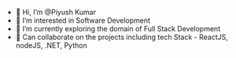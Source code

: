 - 👋 Hi, I’m @Piyush Kumar
- 👀 I’m interested in Software Development
- 🌱 I’m currently exploring the domain of Full Stack Development
- 💞️ Can collaborate on the projects including tech Stack - ReactJS, nodeJS, .NET, Python

<!---
piyush-kumar-au9/piyush-kumar-au9 is a ✨ special ✨ repository because its `README.md` (this file) appears on your GitHub profile.
You can click the Preview link to take a look at your changes.
--->
